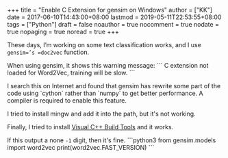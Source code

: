 +++
title = "Enable C Extension for gensim on Windows"
author = ["KK"]
date = 2017-06-10T14:43:00+08:00
lastmod = 2019-05-11T22:53:55+08:00
tags = ["Python"]
draft = false
noauthor = true
nocomment = true
nodate = true
nopaging = true
noread = true
+++

These days, I’m working on some text classification works, and I use `gensim=’s =doc2vec` function.

When using gensim, it shows this warning message:
\`\`\`
C extension not loaded for Word2Vec, training will be slow.
\`\`\`

I search this on Internet and found that gensim has rewrite some part of the code using \`cython\` rather than \`numpy\` to get better performance. A compiler is required to enable this feature.

I tried to install mingw and add it into the path, but it's not working.

Finally, I tried to install [Visual C++ Build Tools](https://visualstudio.microsoft.com/downloads/#build-tools-for-visual-studio-2017) and it works.

If this output a none `-1` digit, then it's fine.
\`\`\`python3
from gensim.models import word2vec
print(word2vec.FAST\_VERSION)
\`\`\`
